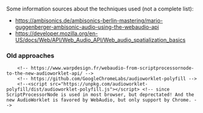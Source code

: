 Some information sources about the techniques used (not a complete list):
- https://ambisonics.de/ambisonics-berlin-mastering/mario-guggenberger-ambisonic-audio-using-the-webaudio-api
- https://developer.mozilla.org/en-US/docs/Web/API/Web_Audio_API/Web_audio_spatialization_basics

### Old approaches
        <!-- https://www.warpdesign.fr/webaudio-from-scriptprocessornode-to-the-new-audioworklet-api/ -->
        <!-- https://github.com/GoogleChromeLabs/audioworklet-polyfill -->
        <!--<script src="https://unpkg.com/audioworklet-polyfill/dist/audioworklet-polyfill.js"></script> <!-- since ScriptProcessorNode is used in most browser, but deprectated! And the new AudioWorklet is favored by WebAudio, but only support by Chrome. -->
        